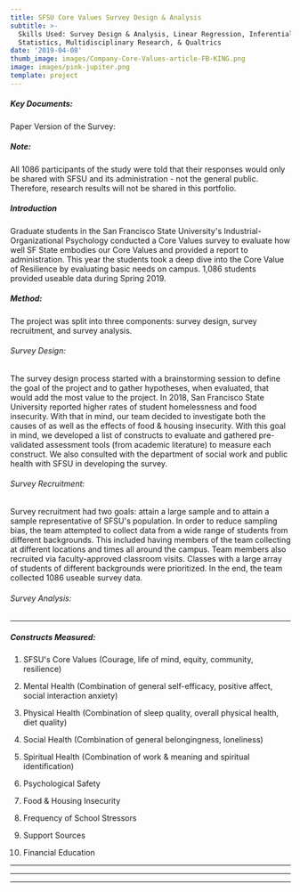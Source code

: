 ```yaml
---
title: SFSU Core Values Survey Design & Analysis
subtitle: >-
  Skills Used: Survey Design & Analysis, Linear Regression, Inferential
  Statistics, Multidisciplinary Research, & Qualtrics
date: '2019-04-08'
thumb_image: images/Company-Core-Values-article-FB-KING.png
image: images/pink-jupiter.png
template: project
---
```

##### Key Documents:

Paper Version of the Survey:

##### Note:

All 1086 participants of the study were told that their responses would only be shared with SFSU and its administration - not the general public. Therefore, research results will not be shared in this portfolio.

##### Introduction

Graduate students in the San Francisco State University's Industrial-Organizational Psychology conducted a Core Values survey to evaluate how well SF State embodies our Core Values and provided a report to administration. This year the students took a deep dive into the Core Value of Resilience by evaluating basic needs on campus. 1,086 students provided useable data during Spring 2019.

##### Method:

The project was split into three components: survey design, survey recruitment, and survey analysis.

###### Survey Design:

The survey design process started with a brainstorming session to define the goal of the project and to gather hypotheses, when evaluated, that would add the most value to the project. In 2018, San Francisco State University reported higher rates of student homelessness and food insecurity.  With that in mind, our team decided to investigate both the causes of as well as the effects of food & housing insecurity. With this goal in mind, we developed a list of constructs to evaluate and gathered pre-validated assessment tools (from academic literature) to measure each construct. We also consulted with the department of social work and public health with SFSU in developing the survey.

###### Survey Recruitment:

Survey recruitment had two goals: attain a large sample and to attain a sample representative of SFSU's population. In order to reduce sampling bias, the team attempted to collect data from a wide range of students from different backgrounds. This included having members of the team collecting at different locations and times all around the campus. Team members also recruited via faculty-approved classroom visits. Classes with a large array of students of different backgrounds were prioritized.  In the end, the team collected 1086 useable survey data. 

###### Survey Analysis: 

***

##### Constructs Measured: 

1.  SFSU's Core Values (Courage, life of mind, equity, community, resilience)

2.  Mental Health (Combination of general self-efficacy, positive affect, social interaction anxiety)

3.  Physical Health (Combination of sleep quality, overall physical health, diet quality)

4.  Social Health (Combination of general belongingness, loneliness)

5.  Spiritual Health (Combination of work & meaning and spiritual identification)

6.  Psychological Safety

7.  Food & Housing Insecurity

8.  Frequency of School Stressors

9.  Support Sources

10. Financial Education

***

***

***

